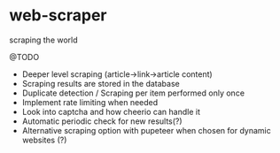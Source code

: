 # web-scraper
scraping the world

@TODO
- Deeper level scraping (article->link->article content)
- Scraping results are stored in the database
- Duplicate detection / Scraping per item performed only once
- Implement rate limiting when needed
- Look into captcha and how cheerio can handle it
- Automatic periodic check for new results(?)
- Alternative scraping option with pupeteer when chosen for dynamic websites (?)